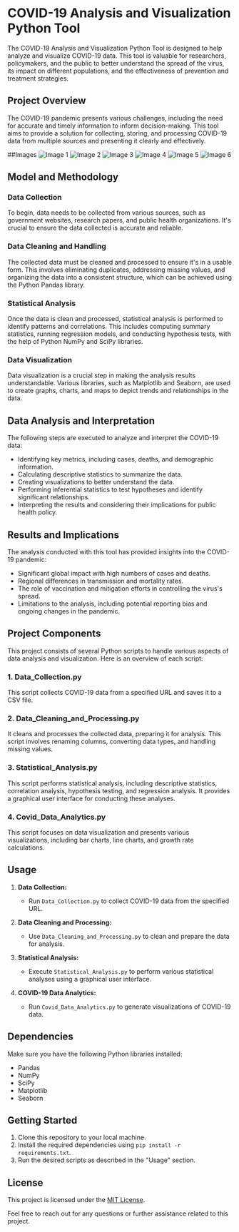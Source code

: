 # COVID-19 Analysis and Visualization Python Tool

The COVID-19 Analysis and Visualization Python Tool is designed to help analyze and visualize COVID-19 data. This tool is valuable for researchers, policymakers, and the public to better understand the spread of the virus, its impact on different populations, and the effectiveness of prevention and treatment strategies.

## Project Overview

The COVID-19 pandemic presents various challenges, including the need for accurate and timely information to inform decision-making. This tool aims to provide a solution for collecting, storing, and processing COVID-19 data from multiple sources and presenting it clearly and effectively.

##Images
![Image 1](Images/1.png)
![Image 2](Images/2.png)
![Image 3](Images/3.png)
![Image 4](Images/4.png)
![Image 5](Images/5.png)
![Image 6](Images/6.png)

## Model and Methodology

### Data Collection
To begin, data needs to be collected from various sources, such as government websites, research papers, and public health organizations. It's crucial to ensure the data collected is accurate and reliable.

### Data Cleaning and Handling
The collected data must be cleaned and processed to ensure it's in a usable form. This involves eliminating duplicates, addressing missing values, and organizing the data into a consistent structure, which can be achieved using the Python Pandas library.

### Statistical Analysis
Once the data is clean and processed, statistical analysis is performed to identify patterns and correlations. This includes computing summary statistics, running regression models, and conducting hypothesis tests, with the help of Python NumPy and SciPy libraries.

### Data Visualization
Data visualization is a crucial step in making the analysis results understandable. Various libraries, such as Matplotlib and Seaborn, are used to create graphs, charts, and maps to depict trends and relationships in the data.

## Data Analysis and Interpretation

The following steps are executed to analyze and interpret the COVID-19 data:

- Identifying key metrics, including cases, deaths, and demographic information.
- Calculating descriptive statistics to summarize the data.
- Creating visualizations to better understand the data.
- Performing inferential statistics to test hypotheses and identify significant relationships.
- Interpreting the results and considering their implications for public health policy.

## Results and Implications

The analysis conducted with this tool has provided insights into the COVID-19 pandemic:

- Significant global impact with high numbers of cases and deaths.
- Regional differences in transmission and mortality rates.
- The role of vaccination and mitigation efforts in controlling the virus's spread.
- Limitations to the analysis, including potential reporting bias and ongoing changes in the pandemic.

## Project Components

This project consists of several Python scripts to handle various aspects of data analysis and visualization. Here is an overview of each script:

### 1. Data_Collection.py
This script collects COVID-19 data from a specified URL and saves it to a CSV file.

### 2. Data_Cleaning_and_Processing.py
It cleans and processes the collected data, preparing it for analysis. This script involves renaming columns, converting data types, and handling missing values.

### 3. Statistical_Analysis.py
This script performs statistical analysis, including descriptive statistics, correlation analysis, hypothesis testing, and regression analysis. It provides a graphical user interface for conducting these analyses.

### 4. Covid_Data_Analytics.py
This script focuses on data visualization and presents various visualizations, including bar charts, line charts, and growth rate calculations.

## Usage

1. **Data Collection:**
   - Run `Data_Collection.py` to collect COVID-19 data from the specified URL.

2. **Data Cleaning and Processing:**
   - Use `Data_Cleaning_and_Processing.py` to clean and prepare the data for analysis.

3. **Statistical Analysis:**
   - Execute `Statistical_Analysis.py` to perform various statistical analyses using a graphical user interface.

4. **COVID-19 Data Analytics:**
   - Run `Covid_Data_Analytics.py` to generate visualizations of COVID-19 data.

## Dependencies

Make sure you have the following Python libraries installed:

- Pandas
- NumPy
- SciPy
- Matplotlib
- Seaborn

## Getting Started

1. Clone this repository to your local machine.
2. Install the required dependencies using `pip install -r requirements.txt`.
3. Run the desired scripts as described in the "Usage" section.

## License

This project is licensed under the [MIT License](LICENSE).

Feel free to reach out for any questions or further assistance related to this project.
